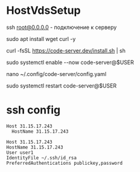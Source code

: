 # HostVdsSetup

ssh root@0.0.0.0 - подключение к серверу

sudo apt install wget curl -y

curl -fsSL https://code-server.dev/install.sh | sh

sudo systemctl enable --now code-server@$USER

nano ~/.config/code-server/config.yaml

sudo systemctl restart code-server@$USER

# ssh config
```
Host 31.15.17.243
  HostName 31.15.17.243

Host 31.15.17.243
HostName 31.15.17.243
User user1
IdentityFile ~/.ssh/id_rsa
PreferredAuthentications publickey,password
```
